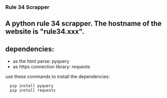 ### Rule 34 Scrapper
## A python rule 34 scrapper. The hostname of the website is "rule34.xxx".

## dependencies:
* as the html parse: pyquery
* as https connection library: requests

use these commands to install the dependencies:
```
  pip install pyquery
  pip install requests
```
